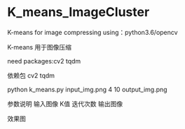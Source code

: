 # K_means_ImageCluster
K-means for image compressing using：python3.6/opencv

K-means 用于图像压缩

need packages:cv2 tqdm

依赖包 cv2 tqdm

python k_means.py input_img.png 4 10 output_img.png

参数说明 输入图像 K值 迭代次数 输出图像

效果图

